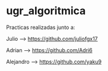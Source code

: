 # ugr_algoritmica

Practicas realizadas junto a:

Julio --> https://github.com/juliofgx17

Adrian --> https://github.com/Adri6

Alejandro --> https://github.com/yaku9

